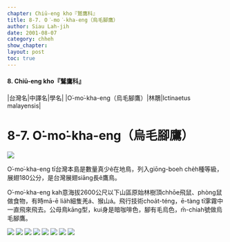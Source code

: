 ```yaml
---
chapter: Chiū-eng kho『鷲鷹科』
title: 8-7. O͘-mo͘-kha-eng（烏毛腳鷹）
author: Siau Lah-jih
date: 2001-08-07
category: chheh
show_chapter: 
layout: post
toc: true
---
```


#### 8. Chiū-eng kho『鷲鷹科』

|台灣名|中譯名|學名|
|O͘-mo͘-kha-eng（烏毛腳鷹）|林鵰|Ictinaetus malayensis|


# 8-7. O͘-mo͘-kha-eng（烏毛腳鷹）


![](../too5/08/08-7-2.O͘-mo͘-kha-eng.jpg)


O͘-mo͘-kha-eng tī台灣本島是數量真少ê在地鳥，列入giōng-boeh che̍h種等級，展翅180公分，是台灣展翅siāng長ê鷹鳥。

O͘-mo͘-kha-eng kah意海拔2600公尺以下山區原始林樹頂chhōe飛鼠、phòng鼠做食物，有時mā-ē lia̍h細隻羌á、猴山á。飛行技術choa̍t-téng，ē-tàng tī雺霧中一直飛來飛去。公母鳥kāng型，kui身是暗咖啡色，腳有毛烏色，m̄-chiah號做烏毛腳鷹。

![](../too5/08/08-7-3.O͘-mo͘-kha-eng.jpg)
![](../too5/08/08-7-4.O͘-mo͘-kha-eng.jpg)
![](../too5/08/08-7-5.O͘-mo͘-kha-eng.jpg)
![](../too5/08/08-7-6.O͘-mo͘-kha-eng.jpg)
![](../too5/08/08-7-7.O͘-mo͘-kha-eng.jpg)
![](../too5/08/08-7-1.O͘-mo͘-kha-eng.jpg)
![](../too5/08/08-7-8.O͘-mo͘-kha-eng.jpg)
![](../too5/08/08-7-9.O͘-mo͘-kha-eng.jpg)
